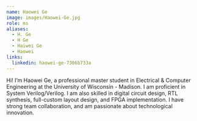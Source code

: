 ```yaml
---
name: Haowei Ge
image: images/Haowei-Ge.jpg
role: ms
aliases:
  - H. Ge
  - H Ge
  - Haiwei Ge
  - Haowei
links:
  linkedin: haowei-ge-7306b733a
---
```


Hi! I’m Haowei Ge, a professional master student in Electrical & Computer Engineering at the University of Wisconsin - Madison. I am proficient in System Verilog/Verilog. I am also skilled in digital circuit design, RTL synthesis, full-custom layout design, and FPGA implementation. I have strong team collaboration, and am passionate about technological innovation. 
